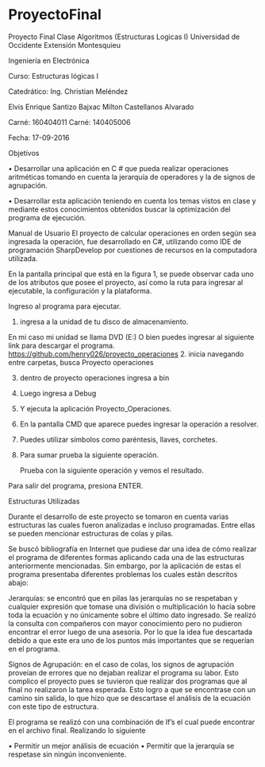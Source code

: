 # ProyectoFinal
Proyecto Final Clase Algoritmos (Estructuras Logicas I)
Universidad de Occidente
Extensión Montesquieu


Ingeniería en Electrónica

Curso: Estructuras lógicas I

Catedrático: Ing. Christian Meléndez






























Elvis Enrique Santizo Bajxac
Milton Castellanos Alvarado

Carné: 160404011
Carné: 140405006

Fecha: 17-09-2016


























Objetivos

•	Desarrollar una aplicación en C # que pueda realizar operaciones aritméticas tomando en cuenta la jerarquía de operadores y la de signos de agrupación.

•	Desarrollar esta aplicación teniendo en cuenta los temas vistos en clase y mediante estos conocimientos obtenidos buscar la optimización del programa de ejecución.























Manual de Usuario
El proyecto de calcular operaciones en orden según sea ingresada la operación, fue desarrollado en C#, utilizando como IDE de programación SharpDevelop por cuestiones de recursos en la computadora utilizada.

En la pantalla principal que está en la figura 1, se puede observar cada uno de los atributos que posee el proyecto, así como la ruta para ingresar al ejecutable, la configuración y la plataforma.

	























Ingreso al programa para ejecutar.
1.	ingresa a la unidad de tu disco de almacenamiento.





En mi caso mi unidad se llama DVD (E:)
O bien puedes ingresar al siguiente link para descargar el programa.
https://github.com/henry026/proyecto_operaciones
2.	inicia navegando entre carpetas, busca Proyecto operaciones
 

3.	dentro de proyecto operaciones ingresa a bin
 










4.	Luego ingresa a Debug

 

5.	Y ejecuta la aplicación  Proyecto_Operaciones.
 

6.	En la pantalla CMD que aparece puedes ingresar la operación a resolver.

 











7.	Puedes utilizar símbolos como paréntesis, llaves, corchetes.
8.	Para sumar prueba la siguiente operación.

 
	Prueba con la siguiente operación y vemos el resultado.
 
Para salir del programa, presiona ENTER.






Estructuras Utilizadas

Durante el desarrollo de este proyecto se tomaron en cuenta varias estructuras las cuales fueron analizadas e incluso programadas. Entre ellas se pueden mencionar estructuras de colas y pilas.

Se buscó bibliografía en Internet que pudiese dar una idea de cómo realizar el programa de diferentes formas aplicando cada una de las estructuras anteriormente mencionadas. Sin embargo, por la aplicación de estas el programa presentaba diferentes problemas los cuales están descritos abajo:

Jerarquías: se encontró que en pilas las jerarquías no se respetaban y cualquier expresión que tomase una división o multiplicación lo hacía sobre toda la ecuación y no únicamente sobre el último dato ingresado. Se realizó la consulta con compañeros con mayor conocimiento pero no pudieron encontrar el error luego de una asesoría. Por lo que la idea fue descartada debido a que este era uno de los puntos más importantes que se requerían en el programa.

Signos de Agrupación: en el caso de colas, los signos de agrupación proveían de errores que no dejaban realizar el programa su labor. Esto complico el proyecto pues se tuvieron que realizar dos programas que al final no realizaron la tarea esperada.  Esto logro a que se encontrase con un camino sin salida, lo que hizo que se descartase el análisis de la ecuación con este tipo de estructura.

El programa se realizó con una combinación de If’s el cual puede encontrar en el archivo final. Realizando lo siguiente

•	Permitir un mejor análisis de ecuación
•	Permitir que la jerarquía se respetase sin ningún inconveniente. 
